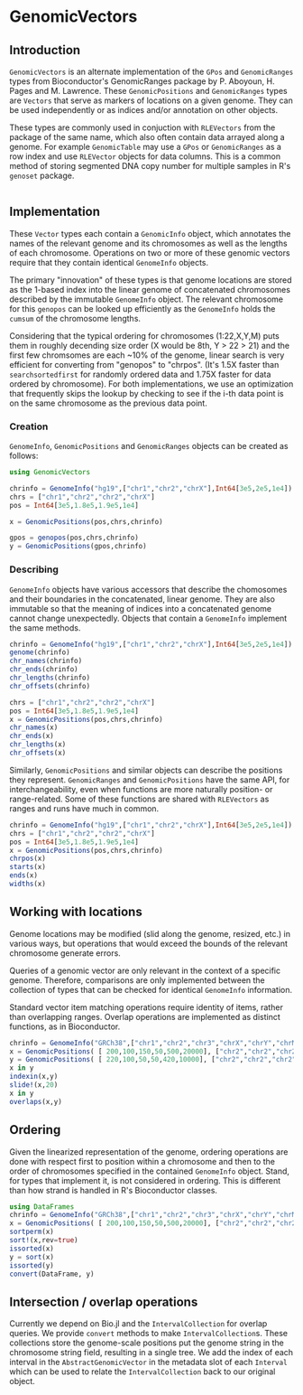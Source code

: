 # GenomicVectors

## Introduction
`GenomicVectors` is an alternate implementation of the `GPos` and `GenomicRanges` types from
Bioconductor's GenomicRanges package by P. Aboyoun, H. Pages and M. Lawrence. These `GenomicPositions` and
`GenomicRanges` types are `Vectors` that serve as markers of locations on a given genome. They can be used
independently or as indices and/or annotation on other objects.

These types are commonly used in conjuction with `RLEVectors` from the package of the same name, which
also often contain data arrayed along a genome. For example `GenomicTable` may use a `GPos` or `GenomicRanges` as a
row index and use `RLEVector` objects for data columns. This is a common method of storing segmented DNA copy
number for multiple samples in R's `genoset` package.

```@contents
```

## Implementation
These `Vector` types each contain a `GenomicInfo` object, which annotates the names of the relevant genome and
its chromosomes as well as the lengths of each chromosome. Operations on two or more of these genomic vectors
require that they contain identical `GenomeInfo` objects.

The primary "innovation" of these types is that genome locations are stored as the 1-based index into the
linear genome of concatenated chromosomes described by the immutable `GenomeInfo` object. The relevant
chromosome for this `genopos` can be looked up efficiently as the `GenomeInfo` holds the `cumsum` of the
chromosome lengths.

Considering that the typical ordering for chromosomes (1:22,X,Y,M) puts them in roughly
decending size order (X would be 8th, Y > 22 > 21) and the first few chromsomes are each ~10% of the genome,
linear search is very efficient for converting from "genopos" to "chrpos". (It's 1.5X faster than
`searchsortedfirst` for randomly ordered data and 1.75X faster for data ordered by chromosome). For both implementations,
we use an optimization that frequently skips the lookup by checking to see if the i-th data point is on the same chromosome as
the previous data point.

### Creation
`GenomeInfo`, `GenomicPositions` and `GenomicRanges` objects can be created as follows:

```julia
using GenomicVectors

chrinfo = GenomeInfo("hg19",["chr1","chr2","chrX"],Int64[3e5,2e5,1e4])
chrs = ["chr1","chr2","chr2","chrX"]
pos = Int64[3e5,1.8e5,1.9e5,1e4]

x = GenomicPositions(pos,chrs,chrinfo)

gpos = genopos(pos,chrs,chrinfo)
y = GenomicPositions(gpos,chrinfo)
```

### Describing
`GenomeInfo` objects have various accessors that describe the chomosomes and their boundaries in the
concatenated, linear genome. They are also immutable so that the meaning of indices into a concatenated
genome cannot change unexpectedly. Objects that contain a `GenomeInfo` implement the same methods.

```julia
chrinfo = GenomeInfo("hg19",["chr1","chr2","chrX"],Int64[3e5,2e5,1e4])
genome(chrinfo)
chr_names(chrinfo)
chr_ends(chrinfo)
chr_lengths(chrinfo)
chr_offsets(chrinfo)

chrs = ["chr1","chr2","chr2","chrX"]
pos = Int64[3e5,1.8e5,1.9e5,1e4]
x = GenomicPositions(pos,chrs,chrinfo)
chr_names(x)
chr_ends(x)
chr_lengths(x)
chr_offsets(x)
```

Similarly, `GenomicPositions` and similar objects can describe the positions they represent. `GenomicRanges`
and `GenomicPositions` have the same API, for interchangeability, even when functions are more naturally position-
or range-related. Some of these functions are shared with `RLEVectors` as ranges and runs have much in common.

```julia
chrinfo = GenomeInfo("hg19",["chr1","chr2","chrX"],Int64[3e5,2e5,1e4])
chrs = ["chr1","chr2","chr2","chrX"]
pos = Int64[3e5,1.8e5,1.9e5,1e4]
x = GenomicPositions(pos,chrs,chrinfo)
chrpos(x)
starts(x)
ends(x)
widths(x)
```

## Working with locations
Genome locations may be modified (slid along the genome, resized, etc.) in various ways, but operations that
would exceed the bounds of the relevant chromosome generate errors.

Queries of a genomic vector are only relevant in the context of a specific genome. Therefore, comparisons are
only implemented between the collection of types that can be checked for identical `GenomeInfo` information.

Standard vector item matching operations require identity of items, rather than overlapping ranges. Overlap operations
are implemented as distinct functions, as in Bioconductor.

```julia
chrinfo = GenomeInfo("GRCh38",["chr1","chr2","chr3","chrX","chrY","chrM"],Int64[3e5,2e5,1e4,5e4,2e3,1e3])
x = GenomicPositions( [ 200,100,150,50,500,20000], ["chr2","chr2","chr2","chrM","chrY","chr1"], chrinfo)
y = GenomicPositions( [ 220,100,50,50,420,10000], ["chr2","chr2","chr2","chrM","chrY","chr1"], chrinfo)
x in y
indexin(x,y)
slide!(x,20)
x in y
overlaps(x,y)

```

## Ordering
Given the linearized representation of the genome, ordering operations are done with respect first to position
within a chromosome and then to the order of chromosomes specified in the contained `GenomeInfo`
object. Stand, for types that implement it, is not considered in ordering. This is different than how strand
is handled in R's Bioconductor classes.

```julia
using DataFrames
chrinfo = GenomeInfo("GRCh38",["chr1","chr2","chr3","chrX","chrY","chrM"],Int64[3e5,2e5,1e4,5e4,2e3,1e3])
x = GenomicPositions( [ 200,100,150,50,500,20000], ["chr2","chr2","chr2","chrM","chrY","chr1"], chrinfo)
sortperm(x)
sort!(x,rev=true)
issorted(x)
y = sort(x)
issorted(y)
convert(DataFrame, y)
```

## Intersection / overlap operations
Currently we depend on Bio.jl and the `IntervalCollection` for overlap queries. We provide `convert` methods to
make `IntervalCollection`s. These collections store the genome-scale positions put the genome string in the
chromosome string field, resulting in a single tree. We add the index of each interval in the
`AbstractGenomicVector` in the metadata slot of each `Interval` which can be used to relate the
`IntervalCollection` back to our original object.
